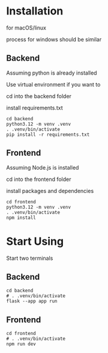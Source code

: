 # Installation
for macOS/linux

process for windows should be similar 
## Backend
Assuming python is already installed

Use virtual environment if you want to

cd into the backend folder

install requirements.txt

```
cd backend
python3.12 -m venv .venv
. .venv/bin/activate
pip install -r requirements.txt
```

## Frontend
Assuming Node.js is installed

cd into the frontend folder

install packages and dependencies

```
cd frontend
python3.12 -m venv .venv
. .venv/bin/activate
npm install
```

# Start Using
Start two terminals 

## Backend

```
cd backend
# . .venv/bin/activate
flask --app app run
```

## Frontend

```
cd frontend
# . .venv/bin/activate
npm run dev
```

